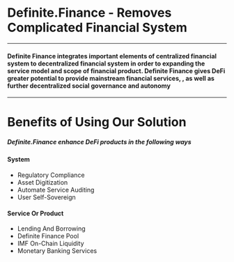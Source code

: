 # Definite.Finance - Removes Complicated Financial System
----
#### Definite Finance integrates important elements of centralized financial system to decentralized financial system in order to expanding the service model and scope of financial product. Definite Finance gives DeFi greater potential to provide mainstream financial services, , as well as further decentralized social governance and autonomy
----
# Benefits of Using Our Solution
##### Definite.Finance enhance DeFi products in the following ways
#### System
* Regulatory Compliance 
* Asset Digitization 
* Automate Service Auditing
* User Self-Sovereign
#### Service Or Product
* Lending And Borrowing
* Definite Finance Pool
* IMF On-Chain Liquidity
* Monetary Banking Services
